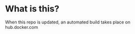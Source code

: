 What is this?
=============

When this repo is updated, an automated build takes place on hub.docker.com
